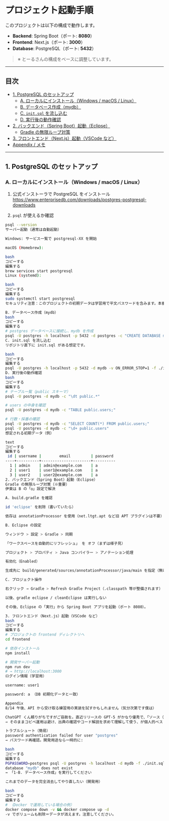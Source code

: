 # プロジェクト起動手順

このプロジェクトは以下の構成で動作します。

- **Backend**: Spring Boot（ポート: **8080**）
- **Frontend**: Next.js（ポート: **3000**）
- **Database**: PostgreSQL（ポート: **5432**）

> ※ とーるさんの構成をベースに調整しています。

---

## 目次

- [1. PostgreSQL のセットアップ](#1-postgresql-のセットアップ)
  - [A. ローカルにインストール（Windows / macOS / Linux）](#a-ローカルにインストールwindows--macos--linux)
  - [B. データベース作成（mydb）](#b-データベース作成mydb)
  - [C. `init.sql` を流し込む](#c-initsql-を流し込む)
  - [D. 実行後の動作確認](#d-実行後の動作確認)
- [2. バックエンド（Spring Boot）起動（Eclipse）](#2-バックエンドspring-boot起動eclipse)
  - [Gradle の無限ループ対策](#gradle-の無限ループ対策)
- [3. フロントエンド（Next.js）起動（VSCode など）](#3-フロントエンドnextjs起動vscode-など)
- [Appendix / メモ](#appendix--メモ)

---

## 1. PostgreSQL のセットアップ

### A. ローカルにインストール（Windows / macOS / Linux）

1. 公式インストーラで PostgreSQL をインストール  
   <https://www.enterprisedb.com/downloads/postgres-postgresql-downloads>

2. `psql` が使えるか確認
```bash
psql --version
サーバー起動（通常は自動起動）

Windows: サービス一覧で postgresql-XX を開始

macOS (Homebrew):

bash
コピーする
編集する
brew services start postgresql
Linux (systemd):

bash
コピーする
編集する
sudo systemctl start postgresql
セキュリティ注意：このプロジェクトの初期データは学習用で平文パスワードを含みます。本番では必ずハッシュ化されたパスワードを使用してください。

B. データベース作成（mydb）
bash
コピーする
編集する
# postgres データベースに接続し、mydb を作成
psql -U postgres -h localhost -p 5432 -d postgres -c "CREATE DATABASE mydb;"
C. init.sql を流し込む
リポジトリ直下に init.sql がある想定です。

bash
コピーする
編集する
psql -U postgres -h localhost -p 5432 -d mydb -v ON_ERROR_STOP=1 -f ./init.sql
D. 実行後の動作確認
bash
コピーする
編集する
# テーブル一覧（public スキーマ）
psql -U postgres -d mydb -c "\dt public.*"

# users の中身を確認
psql -U postgres -d mydb -c "TABLE public.users;"

# 行数・採番の確認
psql -U postgres -d mydb -c "SELECT COUNT(*) FROM public.users;"
psql -U postgres -d mydb -c "\d+ public.users"
想定される初期データ（例）

text
コピーする
編集する
 id | username |        email         | password
----+----------+----------------------+----------
  1 | admin    | admin@example.com    | a
  2 | user1    | user1@example.com    | a
  3 | user2    | user2@example.com    | a
2. バックエンド（Spring Boot）起動（Eclipse）
Gradle の無限ループ対策（※重要）
伊東は B の「◎」設定で解決

A. build.gradle を確認

id 'eclipse' を削除（書いていたら）

依存は annotationProcessor を使用（net.ltgt.apt など旧 APT プラグインは不要）

B. Eclipse の設定

ウィンドウ > 設定 > Gradle > 同期

「ワークスペースを自動的にリフレッシュ」 を オフ（まずは様子見）

プロジェクト > プロパティ > Java コンパイラー > アノテーション処理

有効化（Enabled）

生成先に build/generated/sources/annotationProcessor/java/main を指定（無ければ追加）

C. プロジェクト操作

右クリック → Gradle > Refresh Gradle Project（.classpath 等が整備されます）

以後、gradle eclipse / cleanEclipse は実行しない

その後、Eclipse の「実行」から Spring Boot アプリを起動（ポート 8080）。

3. フロントエンド（Next.js）起動（VSCode など）
bash
コピーする
編集する
# プロジェクトの frontend ディレクトリへ
cd frontend

# 依存インストール
npm install

# 開発サーバー起動
npm run dev
# → http://localhost:3000
ログイン情報（学習用）

username: user1

password: a （DB 初期化データと一致）

Appendix
8/14 午後、API から受け取る練習用の実装を試すかもしれません（気分次第です僕は）

ChatGPT くん頼りがちですがご容赦を。直近リリースの GPT-5 がかなり優秀で、「ソース（情報源）を示して」と頼むと良い感じに返ってきます
→ そのままコピペ運用は避け、出典の確認やコード解説を求めて理解して使う、が個人的ベストプラクティスです

トラブルシュート（簡易）
password authentication failed for user "postgres"
→ パスワード再確認。開発用途なら一時的に:

bash
コピーする
編集する
PGPASSWORD=postgres psql -U postgres -h localhost -d mydb -f ./init.sql
database "mydb" does not exist
→ 「1-B. データベース作成」を実行してください

これまでのデータを完全消去してやり直したい（開発用）

bash
コピーする
編集する
# （Docker で運用している場合の例）
docker compose down -v && docker compose up -d
-v でボリュームも削除＝データが消えます。注意してください。
